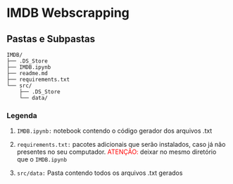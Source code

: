 # IMDB Webscrapping

## Pastas e Subpastas

```
IMDB/
├── .DS_Store
├── IMDB.ipynb
├── readme.md
├── requirements.txt
└── src/
    ├── .DS_Store
    └── data/
```
### Legenda

1. <code>IMDB.ipynb:</code> notebook contendo o código gerador dos arquivos .txt

2. <code>requirements.txt:</code> pacotes adicionais que serão instalados, caso já não presentes no seu computador. <font color=red>ATENÇÃO:</font> deixar no mesmo diretório que o <code>IMDB.ipynb</code>

3. <code>src/data:</code> Pasta contendo todos os arquivos .txt gerados
